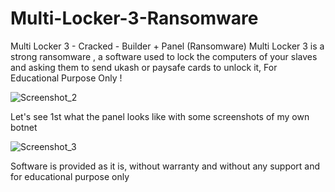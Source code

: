 # Multi-Locker-3-Ransomware
Multi Locker 3 - Cracked - Builder + Panel (Ransomware) Multi Locker 3 is a strong ransomware , a software used to lock the computers of your slaves and asking them to send ukash or paysafe cards to unlock it, For Educational Purpose Only !

![Screenshot_2](https://github.com/adamhkt/Multi-Locker-3-Ransomware/assets/144479194/65aea350-9889-4c42-9054-b3f7f2ff7480)

Let's see 1st what the panel looks like with some screenshots of my own botnet

![Screenshot_3](https://github.com/adamhkt/Multi-Locker-3-Ransomware/assets/144479194/2c88849c-d6bb-4d52-bdc2-2e4cd4e8397f)

Software is provided as it is, without warranty and without any support and for educational purpose only
